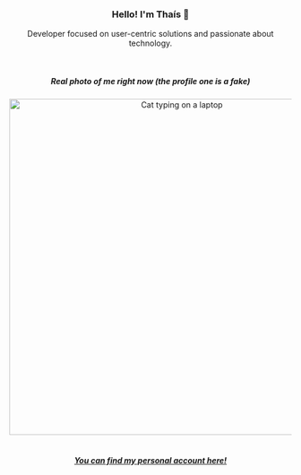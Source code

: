 <div align="center">
<h3>Hello! I'm Thaís 👻</h3>
<p>Developer focused on user-centric solutions and passionate about technology.</p>
<br>
  
##### Real photo of me right now (the profile one is a fake)

<div><img height="auto" width="600" src="https://t3.ftcdn.net/jpg/04/08/67/16/360_F_408671652_UeLFllNuzGPHWNFgj3IBzIvavXrSd3kx.jpg" alt="Cat typing on a laptop" title="Working!" /></div>
<br>

##### <a href="https://github.com/thaiscdaraujo">You can find my personal account here!</a>

</div>
